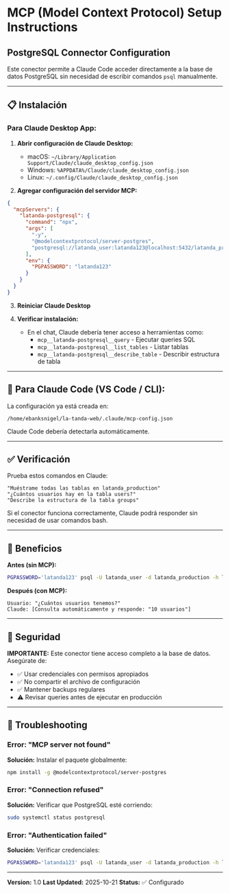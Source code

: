# MCP (Model Context Protocol) Setup Instructions

## PostgreSQL Connector Configuration

Este conector permite a Claude Code acceder directamente a la base de datos PostgreSQL sin necesidad de escribir comandos `psql` manualmente.

---

## 📋 Instalación

### Para Claude Desktop App:

1. **Abrir configuración de Claude Desktop:**
   - macOS: `~/Library/Application Support/Claude/claude_desktop_config.json`
   - Windows: `%APPDATA%/Claude/claude_desktop_config.json`
   - Linux: `~/.config/Claude/claude_desktop_config.json`

2. **Agregar configuración del servidor MCP:**

```json
{
  "mcpServers": {
    "latanda-postgresql": {
      "command": "npx",
      "args": [
        "-y",
        "@modelcontextprotocol/server-postgres",
        "postgresql://latanda_user:latanda123@localhost:5432/latanda_production"
      ],
      "env": {
        "PGPASSWORD": "latanda123"
      }
    }
  }
}
```

3. **Reiniciar Claude Desktop**

4. **Verificar instalación:**
   - En el chat, Claude debería tener acceso a herramientas como:
     - `mcp__latanda-postgresql__query` - Ejecutar queries SQL
     - `mcp__latanda-postgresql__list_tables` - Listar tablas
     - `mcp__latanda-postgresql__describe_table` - Describir estructura de tabla

---

## 🔧 Para Claude Code (VS Code / CLI):

La configuración ya está creada en:
```
/home/ebanksnigel/la-tanda-web/.claude/mcp-config.json
```

Claude Code debería detectarla automáticamente.

---

## ✅ Verificación

Prueba estos comandos en Claude:

```
"Muéstrame todas las tablas en latanda_production"
"¿Cuántos usuarios hay en la tabla users?"
"Describe la estructura de la tabla groups"
```

Si el conector funciona correctamente, Claude podrá responder sin necesidad de usar comandos bash.

---

## 🎯 Beneficios

**Antes (sin MCP):**
```bash
PGPASSWORD='latanda123' psql -U latanda_user -d latanda_production -h localhost -c "SELECT COUNT(*) FROM users"
```

**Después (con MCP):**
```
Usuario: "¿Cuántos usuarios tenemos?"
Claude: [Consulta automáticamente y responde: "10 usuarios"]
```

---

## 🔐 Seguridad

**IMPORTANTE:** Este conector tiene acceso completo a la base de datos. Asegúrate de:

- ✅ Usar credenciales con permisos apropiados
- ✅ No compartir el archivo de configuración
- ✅ Mantener backups regulares
- ⚠️ Revisar queries antes de ejecutar en producción

---

## 🐛 Troubleshooting

### Error: "MCP server not found"
**Solución:** Instalar el paquete globalmente:
```bash
npm install -g @modelcontextprotocol/server-postgres
```

### Error: "Connection refused"
**Solución:** Verificar que PostgreSQL esté corriendo:
```bash
sudo systemctl status postgresql
```

### Error: "Authentication failed"
**Solución:** Verificar credenciales:
```bash
PGPASSWORD='latanda123' psql -U latanda_user -d latanda_production -h localhost -c "SELECT 1"
```

---

**Version:** 1.0
**Last Updated:** 2025-10-21
**Status:** ✅ Configurado
